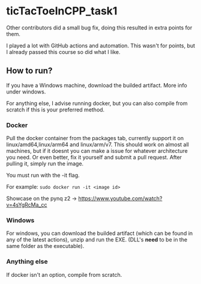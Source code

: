 # ticTacToeInCPP_task1

Other contributors did a small bug fix, doing this resulted in extra points for them.

I played a lot with GitHub actions and automation. This wasn't for points, but I already passed this course so did what I like.

## How to run?

If you have a Windows machine, download the builded artifact. More info under windows.

For anything else, I advise running docker, but you can also compile from scratch if this is your preferred method.

### Docker

Pull the docker container from the packages tab, currently support it on linux/amd64,linux/arm64 and linux/arm/v7. This should work on almost all machines, but if it doesnt you can make a issue for whatever architecture you need. Or even better, fix it yourself and submit a pull request. After pulling it, simply run the image.

You must run with the -it flag.

For example: ```sudo docker run -it <image id>```

Showcase on the pynq z2 -> https://www.youtube.com/watch?v=4sYgRcMa_cc

### Windows

For windows, you can download the builded artifact (which can be found in any of the latest actions), unzip and run the EXE. (DLL's **need** to be in the same folder as the executable).

### Anything else

If docker isn't an option, compile from scratch.

